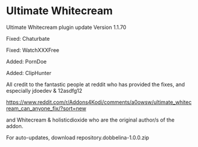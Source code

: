 # Ultimate Whitecream
Ultimate Whitecream plugin update	Version 1.1.70

Fixed: Chaturbate

Fixed: WatchXXXFree

Added: PornDoe

Added: ClipHunter

All credit to the fantastic people at reddit who has provided the fixes, and especially jdoedev & 12asdfg12

https://www.reddit.com/r/Addons4Kodi/comments/a0owsw/ultimate_whitecream_can_anyone_fix/?sort=new

and Whitecream & holisticdioxide who are the original author/s of the addon.

For auto-updates, download repository.dobbelina-1.0.0.zip
